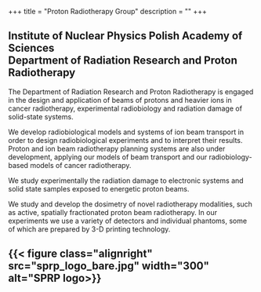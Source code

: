 +++
title = "Proton Radiotherapy Group"
description = ""
+++

<h2>
Institute of Nuclear Physics Polish Academy of Sciences<br>
Department of Radiation Research and Proton Radiotherapy
</h2>


The Department of Radiation Research and Proton Radiotherapy is engaged in the design and application of beams of protons and heavier ions in cancer radiotherapy, experimental radiobiology and radiation damage of solid-state systems.

We develop radiobiological models and systems of ion beam transport in order to design radiobiological experiments and to interpret their results. Proton and ion beam radiotherapy planning systems are also under development, applying our models of beam transport and our radiobiology-based models of cancer radiotherapy.

We study experimentally the radiation damage to electronic systems and solid state samples exposed to energetic proton beams.

We study and develop the dosimetry of novel radiotherapy modalities, such as active, spatially fractionated proton beam radiotherapy. In our experiments we use a variety of detectors and individual phantoms, some of which are prepared by 3-D printing technology.

{{< figure class="alignright" src="sprp_logo_bare.jpg" width="300" alt="SPRP logo>}}
---
